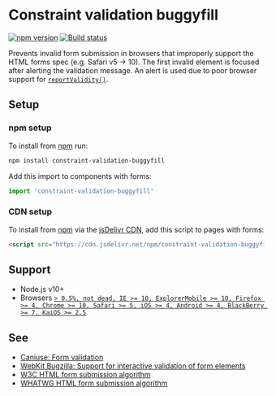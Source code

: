 # Constraint validation buggyfill

[![npm version](https://badgen.net/npm/v/constraint-validation-buggyfill)](https://npm.im/constraint-validation-buggyfill) [![Build status](https://travis-ci.org/jaydenseric/constraint-validation-buggyfill.svg?branch=master)](https://travis-ci.org/jaydenseric/constraint-validation-buggyfill)

Prevents invalid form submission in browsers that improperly support the HTML forms spec (e.g. Safari v5 → 10). The first invalid element is focused after alerting the validation message. An alert is used due to poor browser support for [`reportValidity()`](https://developer.mozilla.org/en-US/docs/Web/API/HTMLFormElement/reportValidity).

## Setup

### npm setup

To install from [npm](https://npmjs.com) run:

```sh
npm install constraint-validation-buggyfill
```

Add this import to components with forms:

```js
import 'constraint-validation-buggyfill'
```

### CDN setup

To install from [npm](https://npmjs.com) via the [jsDelivr CDN](https://jsdelivr.com), add this script to pages with forms:

```html
<script src="https://cdn.jsdelivr.net/npm/constraint-validation-buggyfill@1/index.min.js"></script>
```

## Support

- Node.js v10+
- Browsers [`> 0.5%, not dead, IE >= 10, ExplorerMobile >= 10, Firefox >= 4, Chrome >= 10, Safari >= 5, iOS >= 4, Android >= 4, BlackBerry >= 7, KaiOS >= 2.5`](https://browserl.ist/?q=%3E+0.5%25%2C+not+dead%2C+IE+%3E%3D+10%2C+ExplorerMobile+%3E%3D+10%2C+Firefox+%3E%3D+4%2C+Chrome+%3E%3D+10%2C+Safari+%3E%3D+5%2C+iOS+%3E%3D+4%2C+Android+%3E%3D+4%2C+BlackBerry+%3E%3D+7%2C+KaiOS+%3E%3D+2.5)

## See

- [Caniuse: Form validation](http://caniuse.com/#feat=form-validation)
- [WebKit Bugzilla: Support for interactive validation of form elements](https://bugs.webkit.org/show_bug.cgi?id=28649)
- [W3C HTML form submission algorithm](https://www.w3.org/TR/html52/sec-forms.html#form-submission-algorithm)
- [WHATWG HTML form submission algorithm](https://html.spec.whatwg.org/multipage/forms.html#form-submission-algorithm)

